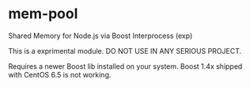 mem-pool
========

Shared Memory for Node.js via Boost Interprocess (exp)

This is a exprimental module. DO NOT USE IN ANY SERIOUS PROJECT.

Requires a newer Boost lib installed on your system. Boost 1.4x shipped with CentOS 6.5 is not working.
